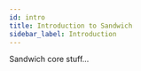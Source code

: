 ```yaml
---
id: intro
title: Introduction to Sandwich
sidebar_label: Introduction
---
```


Sandwich core stuff...
